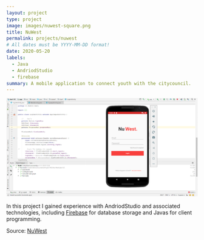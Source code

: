 ```yaml
---
layout: project
type: project
image: images/nuwest-square.png
title: NuWest
permalink: projects/nuwest
# All dates must be YYYY-MM-DD format!
date: 2020-05-20
labels:
  - Java
  - AndriodStudio
  - firebase
summary: A mobile application to connect youth with the citycouncil.
---
```


<img class="ui medium right floated rounded image" src="../images/nuwest.png">

In this project I gained experience with AndriodStudio and associated technologies, including [Firebase](https://firebase.google.com) for database storage and Javas for client programming. 
 
Source: <a href="https://github.com/nuwest"><i class="large github icon"></i>NuWest</a>

